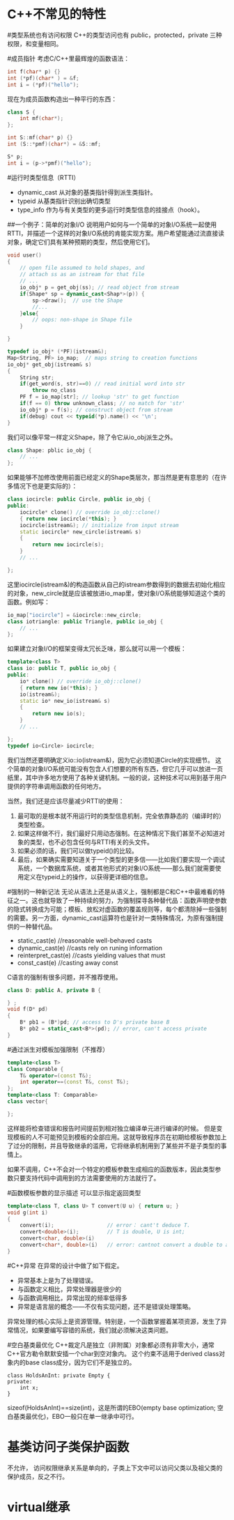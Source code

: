 C++不常见的特性
=============

#类型系统也有访问权限
C++的类型访问也有 public，protected，private 三种权限，和变量相同。

#成员指针
考虑C/C++里最辉煌的函数语法：

```c
int f(char* p) {}
int (*pf)(char* ) = &f;
int i = (*pf)("hello");
```
现在为成员函数构造出一种平行的东西：

```cpp
class S {
    int mf(char*);
};

int S::mf(char* p) {}
int (S::*pmf)(char*) = &S::mf;

S* p;
int i = (p->*pmf)("hello");
```

#运行时类型信息（RTTI）
* dynamic_cast 从对象的基类指针得到派生类指针。
* typeid 从基类指针识别出确切类型
* type_info 作为与有关类型的更多运行时类型信息的挂接点（hook）。

##一个例子：简单的对象I/O
说明用户如何与一个简单的对象I/O系统一起使用RTTI，并描述一个这样的对象I/O系统的肯能实现方案。用户希望能通过流直接读对象，确定它们具有某种预期的类型，然后使用它们。

```cpp
void user()
{
    // open file assumed to hold shapes, and
    // attach ss as an istream for that file
    // ...
    io_obj* p = get_obj(ss); // read object from stream
    if(Shape* sp = dynamic_cast<Shap*>(p)) {
        sp->draw();  // use the Shape
        //...
    }else{
        // oops: non-shape in Shape file
    }

}

typedef io_obj* (*PF)(istream&);
Map<String, PF> io_map;  // maps string to creation functions
io_obj* get_obj(istream& s)
{
    String str;
    if(get_word(s, str)==0) // read initial word into str
        throw no_class
    PF f = io_map[str]; // lookup 'str' to get function
    if(f == 0) throw unknown_class; // no match for 'str'
    io_obj* p = f(s); // construct object from stream
    if(debug) cout << typeid(*p).name() << '\n';
}
```
我们可以像平常一样定义Shape，除了令它从io_obj派生之外。
```cpp
class Shape: pblic io_obj {
    // ...
};
```

如果能够不加修改使用前面已经定义的Shape类层次，那当然是更有意思的（在许多情况下也是更实际的）：

```cpp
class iocircle: public Circle, public io_obj {
public:
    iocircle* clone() // override io_obj::clone()
    { return new iocircle(*this); }
    iocircle(istream&); // initialize from input stream
    static iocircle* new_circle(istream& s)
    {
        return new iocircle(s);
    }
    // ...

};
```

这里iocircle(istream&)的构造函数从自己的istream参数得到的数据去初始化相应的对象，new_circle就是应该被放进io_map里，使对象I/O系统能够知道这个类的函数。例如写：

```cpp
io_map["iocircle"] = &iocircle::new_circle;
class iotriangle: public Triangle, public io_obj {
    // ...
};
```
如果建立对象I/O的框架变得太冗长乏味，那么就可以用一个模板：

```cpp
template<class T>
class io: public T, public io_obj {
public:
    io* clone() // override io_obj::clone()
    { return new io(*this); }
    io(istream&);
    static io* new_io(istream& s)
    {
        return new io(s);
    }
    // ...

};
typedef io<Circle> iocircle;
```
我们当然还要明确定义io<Circle>::io(istream&)，因为它必须知道Circle的实现细节。
这个简单的对象I/O系统可能没有包含人们想要的所有东西，但它几乎可以放进一页纸里，其中许多地方使用了各种关键机制。一般的说，这种技术可以用到基于用户提供的字符串调用函数的任何地方。

当然，我们还是应该尽量减少RTTI的使用：

1. 最可取的是根本就不用运行时的类型信息机制，完全依靠静态的（编译时的）类型检查。
2. 如果这样做不行，我们最好只用动态强制。在这种情况下我们甚至不必知道对象的类型，也不必包含任何与RTTI有关的头文件。
3. 如果必须的话，我们可以做typeid()的比较。
4. 最后，如果确实需要知道关于一个类型的更多信——比如我们要实现一个调试系统，一个数据库系统，或者其他形式的对象I/O系统——那么我们就需要使用定义在typeid上的操作，以获得更详细的信息。

#强制的一种新记法
无论从语法上还是从语义上，强制都是C和C++中最难看的特征之一。这也就导致了一种持续的努力，为强制探寻各种替代品：函数声明使参数的隐式转换成为可能；模板、放松对虚函数的覆盖规则等，每个都清除掉一些强制的需要。另一方面，dynamic_cast运算符也是针对一类特殊情况，为原有强制提供的一种替代品。

* static_cast<T>(e)         //reasonable well-behaved casts
* dynamic_cast<T>(e)        //casts rely on runing information
* reinterpret_cast<T>(e)    //casts yielding values that must
* const_cast<T>(e)          //casting away const

C语言的强制有很多问题，并不推荐使用。
```cpp
class D: public A, private B {

} ;
void f(D* pd)
{
    B* pb1 = (B*)pd; // access to D's private base B
    B* pb2 = static_cast<B*>(pd); // error, can't access private
}
```

#通过派生对模板加强限制（不推荐）

```cpp
template<class T> 
class Comparable {
    T& operator=(const T&);
    int operator==(const T&, const T&);
};
template<class T: Comparable>
class vector{

};
```
这样能将检查错误和报告时间提前到相对独立编译单元进行编译的时候。
但是变现模板的人不可能预见到模板的全部应用。这就导致程序员在初期给模板参数加上了过分的限制，并且导致继承的滥用，它将继承机制用到了某些并不是子类型的事情上。

如果不调用，C++不会对一个特定的模板参数生成相应的函数版本，因此类型参数只要支持代码中调用到的方法需要使用的方法就行了。

#函数模板参数的显示描述
可以显示指定返回类型
```cpp
template<class T, class U> T convert(U u) { return u; }
void g(int i)
{
    convert(i);                 // error： cant't deduce T.
    convert<double>(i);         // T is double, U is int;
    convert<char, double>(i)
    convert<char*, double>(i)   // error: cantnot convert a double to a char*
}
```

#C++异常
在异常的设计中做了如下假定。

* 异常基本上是为了处理错误。
* 与函数定义相比，异常处理器是很少的
* 与函数调用相比，异常出现的频率低得多
* 异常是语言层的概念——不仅有实现问题，还不是错误处理策略。

异常处理的核心实际上是资源管理。特别是，一个函数掌握着某项资源，发生了异常情况，如果要编写容错的系统，我们就必须解决这类问题。

#空白基类最优化
C++裁定凡是独立（非附属）对象都必须有非零大小，通常C++官方勒令默默安插一个char到空对象内。
这个约束不适用于derived class对象内的base class成分，因为它们不是独立的。
```
class HoldsAnInt: private Empty {
private:
    int x;
}
```
sizeof(HoldsAnInt)==size(int)，这是所谓的EBO(empty base optimization; 空白基类最优化)，EBO一般只在单一继承中可行。

# 基类访问子类保护函数
不允许， 访问权限继承关系是单向的，子类上下文中可以访问父类以及祖父类的保护成员，反之不行。

# virtual继承

